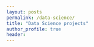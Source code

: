 ```yaml
---
layout: posts
permalink: /data-science/
title: "Data Science projects"
author_profile: true
header:
---
```



